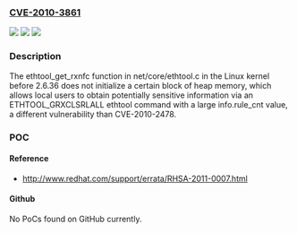 ### [CVE-2010-3861](https://cve.mitre.org/cgi-bin/cvename.cgi?name=CVE-2010-3861)
![](https://img.shields.io/static/v1?label=Product&message=n%2Fa&color=blue)
![](https://img.shields.io/static/v1?label=Version&message=%3D%20n%2Fa%20&color=brighgreen)
![](https://img.shields.io/static/v1?label=Vulnerability&message=n%2Fa&color=brighgreen)

### Description

The ethtool_get_rxnfc function in net/core/ethtool.c in the Linux kernel before 2.6.36 does not initialize a certain block of heap memory, which allows local users to obtain potentially sensitive information via an ETHTOOL_GRXCLSRLALL ethtool command with a large info.rule_cnt value, a different vulnerability than CVE-2010-2478.

### POC

#### Reference
- http://www.redhat.com/support/errata/RHSA-2011-0007.html

#### Github
No PoCs found on GitHub currently.

